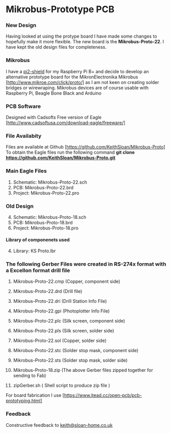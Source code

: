 # Mikrobus-Prototype PCB
### New Design 
Having looked at using the protype board I have made some changes to hopefully make it more flexible. The new board is the **Mikrobus-Proto-22**. 
I have kept the old design files for completeness.
### Mikrobus
I have a [pi2-shield](http://www.mikroe.com/click/pi2-shield/) for my Raspberry Pi B+
and decide to develop an alternative prototype board for the MikronElectronika Mikrobus [http://www.mikroe.com/click/proto/]
as I am not keen on creating solder bridges or wirewraping.
Mikrobus devices are of course usable with Raspberry Pi, Beagle Bone Black and Arduino
### PCB Software
Designed with Cadsofts Free version of Eagle [http://www.cadsoftusa.com/download-eagle/freeware/]
### File Availabity
Files are available at Github [https://github.com/KeithSloan/Mikrobus-Proto]
To obtain the Eagle files run the following command
**git clone https://github.com/KeithSloan/Mikrobus-Proto.git**
### Main Eagle Files
1. Schematic: Mikrobus-Proto-22.sch
2. PCB:       Mikrobus-Proto-22.brd
3. Project:   Mikrobus-Proto-22.pro

### Old Design
4. Schematic: Mikrobus-Proto-18.sch
5. PCB:       Mikrobus-Proto-18.brd
6. Project:   Mikrobus-Proto-18.pro

#### Library of componenets used
4. Library:  KS Proto.lbr

### The following Gerber Files were created in RS-274x format with a Excellon format drill file
1. Mikrobus-Proto-22.cmp (Copper, component side)
2. Mikrobus-Proto-22.drd (Drill file)
3. Mikrobus-Proto-22.dri (Drill Station Info File) 
4. Mikrobus-Proto-22.gpi (Photoplotter Info File)
5. Mikrobus-Proto-22.plc (Silk screen, component side)
6. Mikrobus-Proto-22.pls (Silk screen, solder side)
7. Mikrobus-Proto-22.sol (Copper, solder side)
8. Mikrobus-Proto-22.stc (Solder stop mask, component side)
9. Mikrobus-Proto-22.sts (Solder stop mask, solder side)

10. Mikrobus-Proto-18.zip (The above Gerber files zipped together for sending to Fab)
11. zipGerber.sh ( Shell script to produce zip file )

For board fabrication I use [https://www.itead.cc/open-pcb/pcb-prototyping.html]

  
### Feedback
Constructive feedback to keith@sloan-home.co.uk
